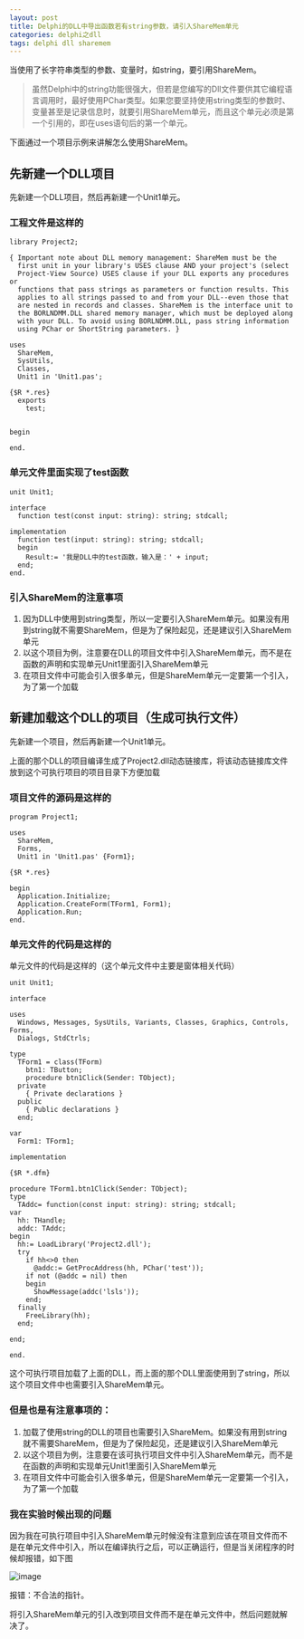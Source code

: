 ```yaml
---
layout: post
title: Delphi的DLL中导出函数若有string参数，请引入ShareMem单元
categories: delphi之dll
tags: delphi dll sharemem
---
```



当使用了长字符串类型的参数、变量时，如string，要引用ShareMem。

>虽然Delphi中的string功能很强大，但若是您编写的Dll文件要供其它编程语言调用时，最好使用PChar类型。如果您要坚持使用string类型的参数时、变量甚至是记录信息时，就要引用ShareMem单元，而且这个单元必须是第一个引用的，即在uses语句后的第一个单元。

下面通过一个项目示例来讲解怎么使用ShareMem。

## 先新建一个DLL项目

先新建一个DLL项目，然后再新建一个Unit1单元。

### 工程文件是这样的

    library Project2;
    
    { Important note about DLL memory management: ShareMem must be the
      first unit in your library's USES clause AND your project's (select
      Project-View Source) USES clause if your DLL exports any procedures or
      functions that pass strings as parameters or function results. This
      applies to all strings passed to and from your DLL--even those that
      are nested in records and classes. ShareMem is the interface unit to
      the BORLNDMM.DLL shared memory manager, which must be deployed along
      with your DLL. To avoid using BORLNDMM.DLL, pass string information
      using PChar or ShortString parameters. }
    
    uses
      ShareMem,
      SysUtils,
      Classes,
      Unit1 in 'Unit1.pas';
    
    {$R *.res}
      exports
        test;
    
    
    begin
    
    end.

### 单元文件里面实现了test函数

    unit Unit1;
    
    interface
      function test(const input: string): string; stdcall;
    
    implementation
      function test(input: string): string; stdcall;
      begin
        Result:= '我是DLL中的test函数，输入是：' + input;
      end;
    end.

### 引入ShareMem的注意事项

1. 因为DLL中使用到string类型，所以一定要引入ShareMem单元。如果没有用到string就不需要ShareMem，但是为了保险起见，还是建议引入ShareMem单元
2. 以这个项目为例，注意要在DLL的项目文件中引入ShareMem单元，而不是在函数的声明和实现单元Unit1里面引入ShareMem单元
3. 在项目文件中可能会引入很多单元，但是ShareMem单元一定要第一个引入，为了第一个加载


## 新建加载这个DLL的项目（生成可执行文件）

先新建一个项目，然后再新建一个Unit1单元。

上面的那个DLL的项目编译生成了Project2.dll动态链接库，将该动态链接库文件放到这个可执行项目的项目目录下方便加载

### 项目文件的源码是这样的

    program Project1;
    
    uses
      ShareMem,
      Forms,
      Unit1 in 'Unit1.pas' {Form1};
    
    {$R *.res}
    
    begin
      Application.Initialize;
      Application.CreateForm(TForm1, Form1);
      Application.Run;
    end.

### 单元文件的代码是这样的

单元文件的代码是这样的（这个单元文件中主要是窗体相关代码）

    unit Unit1;
    
    interface
    
    uses
      Windows, Messages, SysUtils, Variants, Classes, Graphics, Controls, Forms,
      Dialogs, StdCtrls;
    
    type
      TForm1 = class(TForm)
        btn1: TButton;
        procedure btn1Click(Sender: TObject);
      private
        { Private declarations }
      public
        { Public declarations }
      end;
    
    var
      Form1: TForm1;
    
    implementation
    
    {$R *.dfm}
    
    procedure TForm1.btn1Click(Sender: TObject);
    type
      TAddc= function(const input: string): string; stdcall;
    var
      hh: THandle;
      addc: TAddc;
    begin
      hh:= LoadLibrary('Project2.dll');
      try
        if hh<>0 then
          @addc:= GetProcAddress(hh, PChar('test'));
        if not (@addc = nil) then
        begin
          ShowMessage(addc('lsls'));
        end;
      finally
        FreeLibrary(hh);
      end;
    
    end;
    
    end.

这个可执行项目加载了上面的DLL，而上面的那个DLL里面使用到了string，所以这个项目文件中也需要引入ShareMem单元。

### 但是也是有注意事项的：

1. 加载了使用string的DLL的项目也需要引入ShareMem。如果没有用到string就不需要ShareMem，但是为了保险起见，还是建议引入ShareMem单元
2. 以这个项目为例，注意要在该可执行项目文件中引入ShareMem单元，而不是在函数的声明和实现单元Unit1里面引入ShareMem单元
3. 在项目文件中可能会引入很多单元，但是ShareMem单元一定要第一个引入，为了第一个加载

### 我在实验时候出现的问题

因为我在可执行项目中引入ShareMem单元时候没有注意到应该在项目文件而不是在单元文件中引入，所以在编译执行之后，可以正确运行，但是当关闭程序的时候却报错，如下图

![image](../media/image/2015-08-12/sharemem.png)

报错：不合法的指针。

将引入ShareMem单元的引入改到项目文件而不是在单元文件中，然后问题就解决了。
